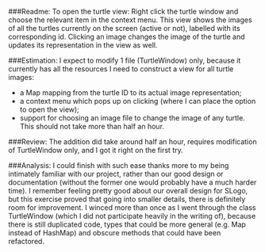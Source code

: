 ###Readme:
To open the turtle view: Right click the turtle window and choose the relevant item in the context menu. This view shows the images of all the turtles currently on the screen (active or not), labelled with its corresponding id. Clicking an image changes the image of the turtle and updates its representation in the view as well.

###Estimation:
I expect to modify 1 file (TurtleWindow) only, because it currently has all the resources I need to construct a view for all turtle images:
* a Map mapping from the turtle ID to its actual image representation;
* a context menu which pops up on clicking (where I can place the option to open the view);
* support for choosing an image file to change the image of any turtle.  
This should not take more than half an hour.

###Review:
The addition did take around half an hour, requires modification of TurtleWindow only, and I got it right on the first try.

###Analysis:
I could finish with such ease thanks more to my being intimately familiar with our project, rather than our good design or documentation (without the former one would probably have a much harder time). I remember feeling pretty good about our overall design for SLogo, but this exercise proved that going into smaller details, there is definitely room for improvement. I winced more than once as I went through the class TurtleWindow (which I did not participate heavily in the writing of), because there is still duplicated code, types that could be more general (e.g. Map instead of HashMap) and obscure methods that could have been refactored.
